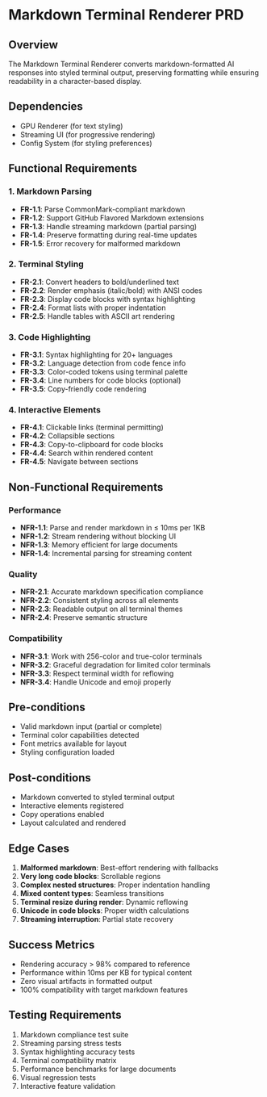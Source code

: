 # Markdown Terminal Renderer PRD

## Overview
The Markdown Terminal Renderer converts markdown-formatted AI responses into styled terminal output, preserving formatting while ensuring readability in a character-based display.

## Dependencies
- GPU Renderer (for text styling)
- Streaming UI (for progressive rendering)
- Config System (for styling preferences)

## Functional Requirements

### 1. Markdown Parsing
- **FR-1.1**: Parse CommonMark-compliant markdown
- **FR-1.2**: Support GitHub Flavored Markdown extensions
- **FR-1.3**: Handle streaming markdown (partial parsing)
- **FR-1.4**: Preserve formatting during real-time updates
- **FR-1.5**: Error recovery for malformed markdown

### 2. Terminal Styling
- **FR-2.1**: Convert headers to bold/underlined text
- **FR-2.2**: Render emphasis (italic/bold) with ANSI codes
- **FR-2.3**: Display code blocks with syntax highlighting
- **FR-2.4**: Format lists with proper indentation
- **FR-2.5**: Handle tables with ASCII art rendering

### 3. Code Highlighting
- **FR-3.1**: Syntax highlighting for 20+ languages
- **FR-3.2**: Language detection from code fence info
- **FR-3.3**: Color-coded tokens using terminal palette
- **FR-3.4**: Line numbers for code blocks (optional)
- **FR-3.5**: Copy-friendly code rendering

### 4. Interactive Elements
- **FR-4.1**: Clickable links (terminal permitting)
- **FR-4.2**: Collapsible sections
- **FR-4.3**: Copy-to-clipboard for code blocks
- **FR-4.4**: Search within rendered content
- **FR-4.5**: Navigate between sections

## Non-Functional Requirements

### Performance
- **NFR-1.1**: Parse and render markdown in ≤ 10ms per 1KB
- **NFR-1.2**: Stream rendering without blocking UI
- **NFR-1.3**: Memory efficient for large documents
- **NFR-1.4**: Incremental parsing for streaming content

### Quality
- **NFR-2.1**: Accurate markdown specification compliance
- **NFR-2.2**: Consistent styling across all elements
- **NFR-2.3**: Readable output on all terminal themes
- **NFR-2.4**: Preserve semantic structure

### Compatibility
- **NFR-3.1**: Work with 256-color and true-color terminals
- **NFR-3.2**: Graceful degradation for limited color terminals
- **NFR-3.3**: Respect terminal width for reflowing
- **NFR-3.4**: Handle Unicode and emoji properly

## Pre-conditions
- Valid markdown input (partial or complete)
- Terminal color capabilities detected
- Font metrics available for layout
- Styling configuration loaded

## Post-conditions
- Markdown converted to styled terminal output
- Interactive elements registered
- Copy operations enabled
- Layout calculated and rendered

## Edge Cases
1. **Malformed markdown**: Best-effort rendering with fallbacks
2. **Very long code blocks**: Scrollable regions
3. **Complex nested structures**: Proper indentation handling
4. **Mixed content types**: Seamless transitions
5. **Terminal resize during render**: Dynamic reflowing
6. **Unicode in code blocks**: Proper width calculations
7. **Streaming interruption**: Partial state recovery

## Success Metrics
- Rendering accuracy > 98% compared to reference
- Performance within 10ms per KB for typical content
- Zero visual artifacts in formatted output
- 100% compatibility with target markdown features

## Testing Requirements
1. Markdown compliance test suite
2. Streaming parsing stress tests
3. Syntax highlighting accuracy tests
4. Terminal compatibility matrix
5. Performance benchmarks for large documents
6. Visual regression tests
7. Interactive feature validation